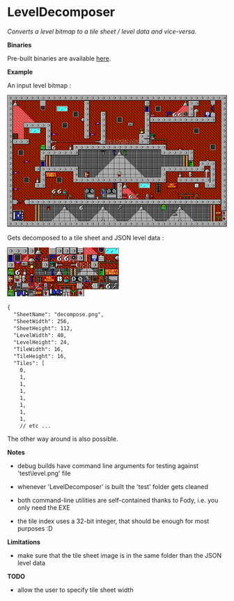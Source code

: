 LevelDecomposer
===============

*Converts a level bitmap to a tile sheet / level data and vice-versa.*

**Binaries**

Pre-built binaries are available [here](https://github.com/aybe/LevelDecomposer/releases).


**Example**

An input level bitmap :

![](https://raw.githubusercontent.com/aybe/LevelDecomposer/master/sample/example_recompose.png)

Gets decomposed to a tile sheet and JSON level data :

![](https://raw.githubusercontent.com/aybe/LevelDecomposer/master/sample/example_decompose.png)

```
{
  "SheetName": "decompose.png",
  "SheetWidth": 256,
  "SheetHeight": 112,
  "LevelWidth": 40,
  "LevelHeight": 24,
  "TileWidth": 16,
  "TileHeight": 16,
  "Tiles": [
    0,
    1,
    1,
    1,
    1,
    1,
    1,
    1,
    // etc ...
```

The other way around is also possible.

**Notes**

- debug builds have command line arguments for testing against 'test\level.png' file

- whenever 'LevelDecomposer' is built the 'test' folder gets cleaned

- both command-line utilities are self-contained thanks to Fody, i.e. you only need the EXE

- the tile index uses a 32-bit integer, that should be enough for most purposes :D

**Limitations**

- make sure that the tile sheet image is in the same folder than the JSON level data

**TODO**

- allow the user to specify tile sheet width
